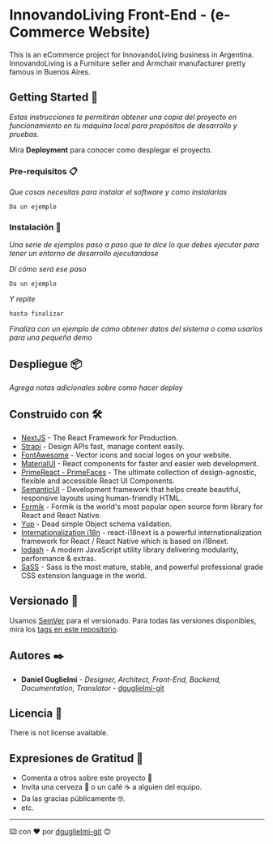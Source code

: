 
# InnovandoLiving Front-End - (e-Commerce Website)

This is an eCommerce project for InnovandoLiving business in Argentina. InnovandoLiving is a Furniture seller and Armchair manufacturer pretty famous in Buenos Aires.

## Getting Started 🚀

_Estas instrucciones te permitirán obtener una copia del proyecto en funcionamiento en tu máquina local para propósitos de desarrollo y pruebas._

Mira **Deployment** para conocer como desplegar el proyecto.


### Pre-requisitos 📋

_Que cosas necesitas para instalar el software y como instalarlas_

```
Da un ejemplo
```

### Instalación 🔧

_Una serie de ejemplos paso a paso que te dice lo que debes ejecutar para tener un entorno de desarrollo ejecutandose_

_Dí cómo será ese paso_

```
Da un ejemplo
```

_Y repite_

```
hasta finalizar
```

_Finaliza con un ejemplo de cómo obtener datos del sistema o como usarlos para una pequeña demo_


## Despliegue 📦

_Agrega notas adicionales sobre como hacer deploy_

## Construido con 🛠️


* [NextJS](https://nextjs.org/docs/getting-started) - The React Framework for Production.
* [Strapi](https://strapi.io/resource-center) - Design APIs fast, manage content easily.
* [FontAwesome](https://fontawesome.com/) - Vector icons and social logos on your website.
* [MaterialUI](https://material-ui.com/) - React components for faster and easier web development.
* [PrimeReact - PrimeFaces](https://www.primefaces.org/primereact/) - The ultimate collection of design-agnostic, flexible and accessible React UI Components.
* [SemanticUI](https://semantic-ui.com/) - Development framework that helps create beautiful, responsive layouts using human-friendly HTML.
* [Formik](https://formik.org/) - Formik is the world's most popular open source form library for React and React Native.
* [Yup](https://yarnpkg.com/package/yup) - Dead simple Object schema validation.
* [Internationalization i18n](https://react.i18next.com/) - react-i18next is a powerful internationalization framework for React / React Native which is based on i18next.
* [lodash](https://lodash.com/) - A modern JavaScript utility library delivering modularity, performance & extras.
* [SaSS](https://sass-lang.com/) - Sass is the most mature, stable, and powerful professional grade CSS extension language in the world.



## Versionado 📌

Usamos [SemVer](http://semver.org/) para el versionado. Para todas las versiones disponibles, mira los [tags en este repositorio](https://github.com/tu/proyecto/tags).

## Autores ✒️

* **Daniel Guglielmi** - *Designer, Architect, Front-End, Backend, Documentation, Translator* - [dguglielmi-git](https://github.com/dguglielmi-git)


## Licencia 📄

There is not license available.

## Expresiones de Gratitud 🎁

* Comenta a otros sobre este proyecto 📢
* Invita una cerveza 🍺 o un café ☕ a alguien del equipo. 
* Da las gracias públicamente 🤓.
* etc.



---
⌨️ con ❤️ por [dguglielmi-git](https://github.com/dguglielmi-git) 😊